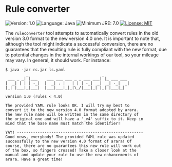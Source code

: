 # Rule converter

![Version: 1.0](https://img.shields.io/badge/current_version-1.0-blue.svg?style=flat-square)
![Language: Java](https://img.shields.io/badge/language-Java-blue.svg?style=flat-square)
![Minimum JRE: 7.0](https://img.shields.io/badge/minimum_JRE-7.0-blue.svg?style=flat-square)
[![License: MIT](https://img.shields.io/badge/license-MIT-blue.svg?style=flat-square)](https://opensource.org/licenses/MIT)

The `ruleconverter` tool attempts to automatically convert rules in the old version 3.0 format
to the new version 4.0 one. It is important to note that, although the tool might indicate a
successful conversion, there are no guarantees that the resulting rule is fully compliant with
the new format, due to potential changes in the internal workings of our tool, so your mileage
may vary. In general, it should work. For instance:

```
$ java -jar rc.jar ls.yaml
         _                                _
 ___ _ _| |___    ___ ___ ___ _ _ ___ ___| |_ ___ ___
|  _| | | | -_|  |  _| . |   | | | -_|  _|  _| -_|  _|
|_| |___|_|___|  |___|___|_|_|\_/|___|_| |_| |___|_|

version 1.0 (rules < 4.0)

The provided YAML rule looks OK. I will try my best to
convert it to the new version 4.0 format adopted by arara.
The new rule name will be written in the same directory of
the original one and will have a '_v4' suffix to it. Keep in
mind that the base name must match the identifier!

YAY! -------------------------------------------------------
Good news, everybody! The provided YAML rule was updated
successfully to the new version 4.0 format of arara! Of
course, there are no guarantees this new rule will work out
of the box, so fingers crossed! Take a closer look at the
manual and update your rule to use the new enhancements of
arara. Have a great time!
```
